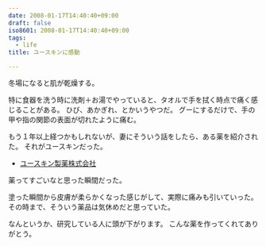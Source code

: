 ```yaml
---
date: 2008-01-17T14:40:40+09:00
draft: false
iso8601: 2008-01-17T14:40:40+09:00
tags:
  - life
title: ユースキンに感動

---
```


冬場になると肌が乾燥する。

特に食器を洗う時に洗剤＋お湯でやっていると、タオルで手を拭く時点で痛く感じることがある。
ひび、あかぎれ、とかいうやつだ。
グーにするだけで、手の甲や指の関節の表面が切れたように痛む。

もう１年以上経つかもしれないが、妻にそういう話をしたら、ある薬を紹介された。
それがユースキンだった。

- [ユースキン製薬株式会社](https://www.yuskin.co.jp/)

薬ってすごいなと思った瞬間だった。

塗った瞬間から皮膚が柔らかくなった感じがして、実際に痛みも引いていった。
その時まで、そういう薬品は気休めだと思っていた。

なんというか、研究している人に頭が下がります。
こんな薬を作ってくれてありがとう。
